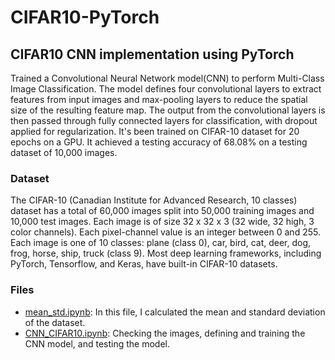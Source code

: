 # CIFAR10-PyTorch

## CIFAR10 CNN implementation using PyTorch

Trained a Convolutional Neural Network model(CNN) to perform Multi-Class Image Classification. The model defines four convolutional layers to extract features from input images and max-pooling layers to reduce the spatial size of the resulting feature map. The output from the convolutional layers is then passed through fully connected layers for classification, with dropout applied for regularization. It's been trained on CIFAR-10 dataset for 20 epochs on a GPU. It achieved a testing accuracy of 68.08% on a testing dataset of 10,000 images.

### Dataset

The CIFAR-10 (Canadian Institute for Advanced Research, 10 classes) dataset has a total of 60,000 images split into 50,000 training images and 10,000 test images. Each image is of size 32 x 32 x 3 (32 wide, 32 high, 3 color channels). Each pixel-channel value is an integer between 0 and 255. Each image is one of 10 classes: plane (class 0), car, bird, cat, deer, dog, frog, horse, ship, truck (class 9). Most deep learning frameworks, including PyTorch, Tensorflow, and Keras, have built-in CIFAR-10 datasets.

### Files

* [mean_std.ipynb](mean_std.ipynb): In this file, I calculated the mean and standard deviation of the dataset.
* [CNN_CIFAR10.ipynb](CNN_CIFAR10.ipynb): Checking the images, defining and training the CNN model, and testing the model.
